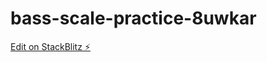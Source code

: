 # bass-scale-practice-8uwkar

[Edit on StackBlitz ⚡️](https://stackblitz.com/edit/bass-scale-practice-8uwkar)